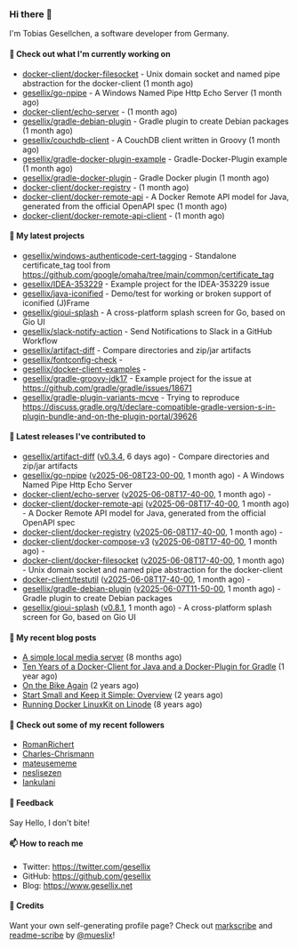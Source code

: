 ### Hi there 👋

I'm Tobias Gesellchen, a software developer from Germany.

#### 👷 Check out what I'm currently working on

- [docker-client/docker-filesocket](https://github.com/docker-client/docker-filesocket) - Unix domain socket and named pipe abstraction for the docker-client (1 month ago)
- [gesellix/go-npipe](https://github.com/gesellix/go-npipe) - A Windows Named Pipe Http Echo Server (1 month ago)
- [docker-client/echo-server](https://github.com/docker-client/echo-server) -  (1 month ago)
- [gesellix/gradle-debian-plugin](https://github.com/gesellix/gradle-debian-plugin) - Gradle plugin to create Debian packages (1 month ago)
- [gesellix/couchdb-client](https://github.com/gesellix/couchdb-client) - A CouchDB client written in Groovy (1 month ago)
- [gesellix/gradle-docker-plugin-example](https://github.com/gesellix/gradle-docker-plugin-example) - Gradle-Docker-Plugin example (1 month ago)
- [gesellix/gradle-docker-plugin](https://github.com/gesellix/gradle-docker-plugin) - Gradle Docker plugin (1 month ago)
- [docker-client/docker-registry](https://github.com/docker-client/docker-registry) -  (1 month ago)
- [docker-client/docker-remote-api](https://github.com/docker-client/docker-remote-api) - A Docker Remote API model for Java, generated from the official OpenAPI spec (1 month ago)
- [docker-client/docker-remote-api-client](https://github.com/docker-client/docker-remote-api-client) -  (1 month ago)

#### 🌱 My latest projects

- [gesellix/windows-authenticode-cert-tagging](https://github.com/gesellix/windows-authenticode-cert-tagging) - Standalone certificate_tag tool from https://github.com/google/omaha/tree/main/common/certificate_tag
- [gesellix/IDEA-353229](https://github.com/gesellix/IDEA-353229) - Example project for the IDEA-353229 issue
- [gesellix/java-iconified](https://github.com/gesellix/java-iconified) - Demo/test for working or broken support of iconified (J)Frame
- [gesellix/gioui-splash](https://github.com/gesellix/gioui-splash) - A cross-platform splash screen for Go, based on Gio UI
- [gesellix/slack-notify-action](https://github.com/gesellix/slack-notify-action) - Send Notifications to Slack in a GitHub Workflow
- [gesellix/artifact-diff](https://github.com/gesellix/artifact-diff) - Compare directories and zip/jar artifacts
- [gesellix/fontconfig-check](https://github.com/gesellix/fontconfig-check) - 
- [gesellix/docker-client-examples](https://github.com/gesellix/docker-client-examples) - 
- [gesellix/gradle-groovy-jdk17](https://github.com/gesellix/gradle-groovy-jdk17) - Example project for the issue at https://github.com/gradle/gradle/issues/18671
- [gesellix/gradle-plugin-variants-mcve](https://github.com/gesellix/gradle-plugin-variants-mcve) - Trying to reproduce https://discuss.gradle.org/t/declare-compatible-gradle-version-s-in-plugin-bundle-and-on-the-plugin-portal/39626

#### 🔭 Latest releases I've contributed to

- [gesellix/artifact-diff](https://github.com/gesellix/artifact-diff) ([v0.3.4](https://github.com/gesellix/artifact-diff/releases/tag/v0.3.4), 6 days ago) - Compare directories and zip/jar artifacts
- [gesellix/go-npipe](https://github.com/gesellix/go-npipe) ([v2025-06-08T23-00-00](https://github.com/gesellix/go-npipe/releases/tag/v2025-06-08T23-00-00), 1 month ago) - A Windows Named Pipe Http Echo Server
- [docker-client/echo-server](https://github.com/docker-client/echo-server) ([v2025-06-08T17-40-00](https://github.com/docker-client/echo-server/releases/tag/v2025-06-08T17-40-00), 1 month ago) - 
- [docker-client/docker-remote-api](https://github.com/docker-client/docker-remote-api) ([v2025-06-08T17-40-00](https://github.com/docker-client/docker-remote-api/releases/tag/v2025-06-08T17-40-00), 1 month ago) - A Docker Remote API model for Java, generated from the official OpenAPI spec
- [docker-client/docker-registry](https://github.com/docker-client/docker-registry) ([v2025-06-08T17-40-00](https://github.com/docker-client/docker-registry/releases/tag/v2025-06-08T17-40-00), 1 month ago) - 
- [docker-client/docker-compose-v3](https://github.com/docker-client/docker-compose-v3) ([v2025-06-08T17-40-00](https://github.com/docker-client/docker-compose-v3/releases/tag/v2025-06-08T17-40-00), 1 month ago) - 
- [docker-client/docker-filesocket](https://github.com/docker-client/docker-filesocket) ([v2025-06-08T17-40-00](https://github.com/docker-client/docker-filesocket/releases/tag/v2025-06-08T17-40-00), 1 month ago) - Unix domain socket and named pipe abstraction for the docker-client
- [docker-client/testutil](https://github.com/docker-client/testutil) ([v2025-06-08T17-40-00](https://github.com/docker-client/testutil/releases/tag/v2025-06-08T17-40-00), 1 month ago) - 
- [gesellix/gradle-debian-plugin](https://github.com/gesellix/gradle-debian-plugin) ([v2025-06-07T11-50-00](https://github.com/gesellix/gradle-debian-plugin/releases/tag/v2025-06-07T11-50-00), 1 month ago) - Gradle plugin to create Debian packages
- [gesellix/gioui-splash](https://github.com/gesellix/gioui-splash) ([v0.8.1](https://github.com/gesellix/gioui-splash/releases/tag/v0.8.1), 1 month ago) - A cross-platform splash screen for Go, based on Gio UI

#### 📜 My recent blog posts

- [A simple local media server](https://www.gesellix.net/posts/a-simple-local-media-server/) (8 months ago)
- [Ten Years of a Docker-Client for Java and a Docker-Plugin for Gradle](https://www.gesellix.net/posts/ten-years-docker-client-and-gradle-plugin/) (1 year ago)
- [On the Bike Again](https://www.gesellix.net/posts/on-the-bike-again/) (2 years ago)
- [Start Small and Keep it Simple: Overview](https://www.gesellix.net/posts/start-small-keep-it-simple--overview/) (2 years ago)
- [Running Docker LinuxKit on Linode](https://www.gesellix.net/posts/running-docker-linuxkit-on-linode/) (8 years ago)



#### 👯 Check out some of my recent followers

- [RomanRichert](https://github.com/RomanRichert)
- [Charles-Chrismann](https://github.com/Charles-Chrismann)
- [mateusememe](https://github.com/mateusememe)
- [neslisezen](https://github.com/neslisezen)
- [Iankulani](https://github.com/Iankulani)

#### 💬 Feedback

Say Hello, I don't bite!

#### 📫 How to reach me

- Twitter: https://twitter.com/gesellix
- GitHub: https://github.com/gesellix
- Blog: https://www.gesellix.net

#### 🙇 Credits

Want your own self-generating profile page? Check out [markscribe](https://github.com/muesli/markscribe)
and [readme-scribe](https://github.com/muesli/readme-scribe) by [@mueslix](https://twitter.com/mueslix)!
